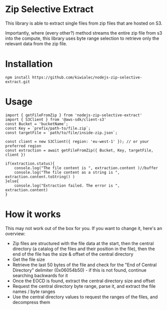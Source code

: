 # Zip Selective Extract

This library is able to extract single files from zip files that are hosted on S3.

Importantly, where (every other?) method streams the entire zip file from s3 into the compute, this library uses byte range selection to retrieve only the relevant data from the zip file.

# Installation

`npm install https://github.com/kiwialec/nodejs-zip-selective-extract.git`

# Usage

```
import { getFileFromZip } from 'nodejs-zip-selective-extract'
import { S3Client } from '@aws-sdk/client-s3'
const Bucket = 'bucketName';
const Key = `prefix/path-to/file.zip`;
const targetFile = `path/to/file/inside-zip.json`;

const client = new S3Client({ region: 'eu-west-1' }); // or your preferred region
const extraction = await getFileFromZip({ Bucket, Key, targetFile, client })

if(extraction.status){
    console.log("The file content is ", extraction.content )//buffer
    console.log("The file content as a string is ", extraction.content.toString() )
}else{
    console.log("Extraction failed. The error is ", extraction.content)
}
```

# How it works 

This may not work out of the box for you. If you want to change it, here's an overview:

- Zip files are structured with the file data at the start, then the central directory (a catalog of the files and their position in the file), then the end of the file has the size & offset of the central directory
- Get the file size
- Retrieve the last 50 bytes of the file and check for the "End of Central Directory" delimiter (0x06054b50) - if this is not found, continue searching backwards for it
- Once the EOCD is found, extract the central directory size and offset
- Request the central directory byte range, parse it, and extract the file names / byte ranges
- Use the central directory values to request the ranges of the files, and decompress them